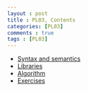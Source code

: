 ```yaml
---
layout : post
title : PL03, Contents
categories: [PL03]
comments : true
tags : [PL03]
---
```


- <a href='https://userdyk-github.github.io/pl03/PL03-Syntax-and-semantics.html'>Syntax and semantics</a>
- <a href='https://userdyk-github.github.io/pl03/PL03-Libraries.html'>Libraries</a>
- <a href='https://userdyk-github.github.io/pl03/PL03-Algorithm.html'>Algorithm</a>
- <a href='https://userdyk-github.github.io/pl03/PL03-Exercises.html'>Exercises</a>
